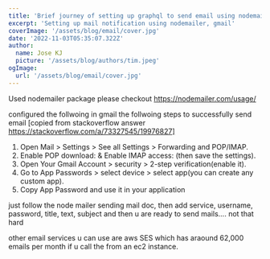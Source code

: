 ```yaml
---
title: 'Brief journey of setting up graphql to send email using nodemailer and gmail'
excerpt: 'Setting up mail notification using nodemailer, gmail'
coverImage: '/assets/blog/email/cover.jpg'
date: '2022-11-03T05:35:07.322Z'
author:
  name: Jose KJ
  picture: '/assets/blog/authors/tim.jpeg'
ogImage:
  url: '/assets/blog/email/cover.jpg'
---
```


Used nodemailer package please checkout https://nodemailer.com/usage/


configured the follwoing in gmail  the follwoing steps to successfully send email [copied from stackoverflow answer https://stackoverflow.com/a/73327545/19976827]
   1.  Open Mail > Settings > See all Settings > Forwarding and POP/IMAP.
   2.  Enable POP download: & Enable IMAP access: (then save the settings).
   3.  Open Your Gmail Account > security > 2-step verification(enable it).
   4.  Go to App Passwords > select device > select app(you can create any custom app).
   5.  Copy App Password and use it in your application

just follow the node mailer sending mail doc, then add service, username, password, title, text, subject and then u are ready to send mails.... not that hard

other email services u can use are aws SES which has araound 62,000 emails per month if u call the from an ec2 instance.

